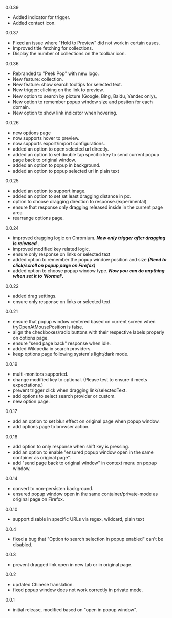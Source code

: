 0.0.39
- Added indicator for trigger.
- Added contact icon.

0.0.37
- Fixed an issue where "Hold to Preview" did not work in certain cases.
- Improved title fetching for collections.
- Display the number of collections on the toolbar icon.

0.0.36
- Rebranded to "Peek Pop" with new logo.
- New feature: collection.
- New feature: show search tooltips for selected text.
- New trigger: clicking on the link to preview.
- New option to search by picture (Google, Bing, Baidu, Yandex only)。
- New option to remember popup window size and positon for each domain.
- New option to  show link indicator when hovering.

0.0.26
- new options page
- now supports hover to preview.
- now supports export/import configurations.
- added an option to open selected url directly.
- added an option to set double tap specific key to send current popup page back to original window.
- added an option to popup in background.
- added an option to popup selected url in plain text

0.0.25
- added an option to support image.
- added an option to set )at least dragging distance in px.
- option to choose dragging direction to response.(experimental)
- ensure that response only dragging released inside in the current page area
- rearrange options page.

0.0.24
- improved dragging logic on Chromium. ***Now only trigger after dragging  is released*** .
- improved modified key related logic.
- ensure only response on links or selected text
- added option to remember the popup window position and size.***(Need to click/scroll on popup page on Firefox)***
- added option to choose popup window type. ***Now you can do anything when set it to 'Normal'.***

0.0.22
- added drag settings.
- ensure only response on links or selected text

0.0.21
- ensure that popup window centered based on current screen when tryOpenAtMousePosition is false.
- align the checkboxes/radio buttons with their respective labels properly on options page.
- ensure "send page back" response when idle.
- added Wikipedia in search providers.
- keep options page following system's light/dark mode.

0.0.19
- multi-monitors supported.
- change modified key to optional. (Please test to ensure it meets expectations.)
- prevent trigger click when dragging link/selectedText.
- add options to select search provider or custom.
- new option page.

0.0.17
- add an option to set blur effect on original page when popup window.
- add options page to browser action.

0.0.16
- add option to only response when shift key is pressing.
- add an option to enable "ensured popup window open in the same container as original page".
- add "send page back to original window" in context menu on popup window.

0.0.14
- convert to non-persisten background.
- ensured popup window open in the same container/private-mode as original page on Firefox.

0.0.10
- support disable in specific URLs via regex, wildcard, plain text

0.0.4
- fixed a bug that "Option to search selection in popup enabled" can't be disabled.

0.0.3
- prevent dragged link open in new tab or in original page.

0.0.2
- updated Chinese translation. 
- fixed popup window does not work correctly in private mode.

0.0.1
- initial release, modified based on "open in popup window".
